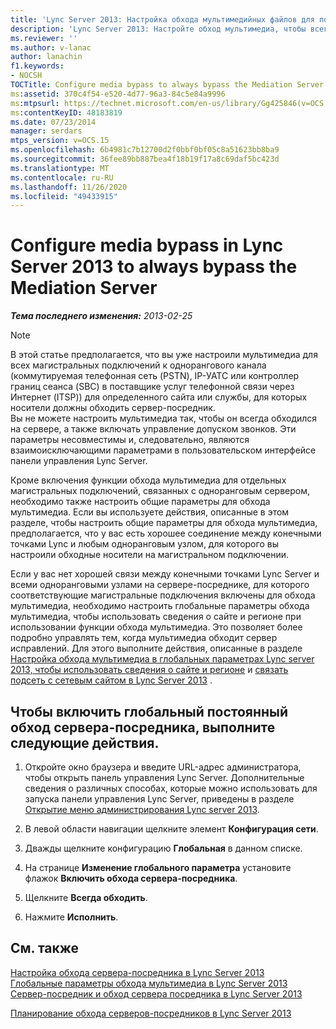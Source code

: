 ```yaml
---
title: 'Lync Server 2013: Настройка обхода мультимедийных файлов для постоянного обобхода сервера обновлений'
description: 'Lync Server 2013: Настройте обход мультимедиа, чтобы всегда обходить сервер исправлений.'
ms.reviewer: ''
ms.author: v-lanac
author: lanachin
f1.keywords:
- NOCSH
TOCTitle: Configure media bypass to always bypass the Mediation Server
ms:assetid: 370c4f54-e520-4d77-96a3-84c5e84a9996
ms:mtpsurl: https://technet.microsoft.com/en-us/library/Gg425846(v=OCS.15)
ms:contentKeyID: 48183819
ms.date: 07/23/2014
manager: serdars
mtps_version: v=OCS.15
ms.openlocfilehash: 6b4981c7b12700d2f0bbf0bf05c8a51623bb8ba9
ms.sourcegitcommit: 36fee89bb887bea4f18b19f17a8c69daf5bc423d
ms.translationtype: MT
ms.contentlocale: ru-RU
ms.lasthandoff: 11/26/2020
ms.locfileid: "49433915"
---
```

# <a name="configure-media-bypass-in-lync-server-2013-to-always-bypass-the-mediation-server"></a>Configure media bypass in Lync Server 2013 to always bypass the Mediation Server

<div data-xmlns="http://www.w3.org/1999/xhtml">

<div class="topic" data-xmlns="http://www.w3.org/1999/xhtml" data-msxsl="urn:schemas-microsoft-com:xslt" data-cs="https://msdn.microsoft.com/">

<div data-asp="https://msdn2.microsoft.com/asp">



</div>

<div id="mainSection">

<div id="mainBody">

<span> </span>

_**Тема последнего изменения:** 2013-02-25_

<div>


> [!NOTE]  
> В этой статье предполагается, что вы уже настроили мультимедиа для всех магистральных подключений к однорангового канала (коммутируемая телефонная сеть (PSTN), IP-УАТС или контроллер границ сеанса (SBC) в поставщике услуг телефонной связи через Интернет (ITSP)) для определенного сайта или службы, для которых носители должны обходить сервер-посредник.<BR>Вы не можете настроить мультимедиа так, чтобы он всегда обходился на сервере, а также включать управление допуском звонков. Эти параметры несовместимы и, следовательно, являются взаимоисключающими параметрами в пользовательском интерфейсе панели управления Lync Server.



</div>

Кроме включения функции обхода мультимедиа для отдельных магистральных подключений, связанных с одноранговым сервером, необходимо также настроить общие параметры для обхода мультимедиа. Если вы используете действия, описанные в этом разделе, чтобы настроить общие параметры для обхода мультимедиа, предполагается, что у вас есть хорошее соединение между конечными точками Lync и любым одноранговым узлом, для которого вы настроили обходные носители на магистральном подключении.

Если у вас нет хорошей связи между конечными точками Lync Server и всеми одноранговыми узлами на сервере-посреднике, для которого соответствующие магистральные подключения включены для обхода мультимедиа, необходимо настроить глобальные параметры обхода мультимедиа, чтобы использовать сведения о сайте и регионе при использовании функции обхода мультимедиа. Это позволяет более подробно управлять тем, когда мультимедиа обходит сервер исправлений. Для этого выполните действия, описанные в разделе [Настройка обхода мультимедиа в глобальных параметрах Lync server 2013, чтобы использовать сведения о сайте и регионе](lync-server-2013-configure-media-bypass-global-settings-to-use-site-and-region-information.md) и [связать подсеть с сетевым сайтом в Lync Server 2013](lync-server-2013-associate-a-subnet-with-a-network-site.md) .

<div>

## <a name="to-enable-media-bypass-globally-to-always-bypass-the-mediation-server"></a>Чтобы включить глобальный постоянный обход сервера-посредника, выполните следующие действия.

1.  Откройте окно браузера и введите URL-адрес администратора, чтобы открыть панель управления Lync Server. Дополнительные сведения о различных способах, которые можно использовать для запуска панели управления Lync Server, приведены в разделе [Открытие меню администрирования Lync server 2013](lync-server-2013-open-lync-server-administrative-tools.md).

2.  В левой области навигации щелкните элемент **Конфигурация сети**.

3.  Дважды щелкните конфигурацию **Глобальная** в данном списке.

4.  На странице **Изменение глобального параметра** установите флажок **Включить обхода сервера-посредника**.

5.  Щелкните **Всегда обходить**.

6.  Нажмите **Исполнить**.

</div>

<div>

## <a name="see-also"></a>См. также


[Настройка обхода сервера-посредника в Lync Server 2013](lync-server-2013-configure-media-bypass.md)  
[Глобальные параметры обхода мультимедиа в Lync Server 2013](lync-server-2013-global-media-bypass-options.md)  
[Сервер-посредник и обход сервера посредника в Lync Server 2013](lync-server-2013-media-bypass-and-mediation-server.md)  


[Планирование обхода серверов-посредников в Lync Server 2013](lync-server-2013-planning-for-media-bypass.md)  
  

</div>

</div>

<span> </span>

</div>

</div>

</div>

